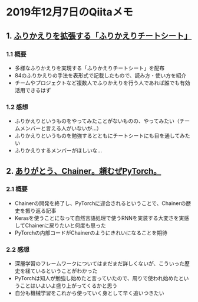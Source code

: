 # 2019年12月7日のQiitaメモ

## 1. [ふりかえりを拡張する「ふりかえりチートシート」](https://qiita.com/viva_tweet_x/items/b06f56ce83038fc2bb8f)

### 1.1 概要

- 多様なふりかえりを実現する「ふりかえりチートシート」を配布
- 84のふりかえりの手法を表形式で記載したもので、読み方・使い方を紹介
- チームやプロジェクトなど複数人でふりかえりを行う人であれば誰でも有効活用できるはず

### 1.2 感想

- ふりかえりというものをやってみたことがないものの、やってみたい（チームメンバーと言える人がいないが…）
- ふりかえりというものを勉強するとともにチートシートにも目を通してみたい
- ふりかえりするメンバーがほしいな…

## 2. [ありがとう、Chainer。頼むぜPyTorch。](https://qiita.com/icoxfog417/items/b12485e71999575dd683)

### 2.1 概要

- Chainerの開発を終了し、PyTorchに迎合されるということで、Chainerの歴史を振り返る記事
- Kerasを使うことになって自然言語処理で使うRNNを実装する大変さを実感してChainerに戻りたいと何度も思った
- PyTorchの内部コードがChainerのようにきれいになることを期待

### 2.2 感想

- 深層学習のフレームワークについてはまだまだ詳しくないが、こういった歴史を経ているということがわかった
- PyTorchは知人が勉強し始めたと言っていたので、周りで使われ始めたということはいよいよ盛り上がってくるかと思う
- 自分も機械学習をこれから使っていく身として早く追いつきたい

